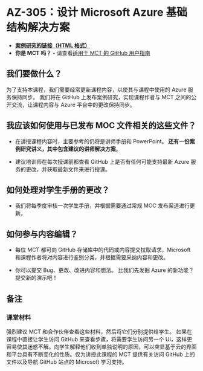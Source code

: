 ﻿# AZ-305：设计 Microsoft Azure 基础结构解决方案

- **[案例研究的链接（HTML 格式）](https://microsoftlearning.github.io/AZ-305-DesigningMicrosoftAzureInfrastructureSolutions/)**
- **你是 MCT 吗？** - 请查看[适用于 MCT 的 GitHub 用户指南](https://microsoftlearning.github.io/MCT-User-Guide-ZH/)

## 我们要做什么？

为了支持本课程，我们需要经常更新课程内容，以使其与课程中使用的 Azure 服务保持同步。  我们将在 GitHub 上发布案例研究，实现课程作者与 MCT 之间的公开交流，让课程内容与 Azure 平台中的更改保持同步。

## 我应该如何使用与已发布 MOC 文件相关的这些文件？

- 在讲授课程内容时，主要参考的仍将是讲师手册和 PowerPoint。 **还有一份案例研究讲义，其中包含建议的讲师解决方案**。 

- 建议培训师在每次授课前都查看 GitHub 上是否有任何可能支持最新 Azure 服务的更改，并获取最新文件来进行授课。

## 如何处理对学生手册的更改？

- 我们将每季度审核一次学生手册，并根据需要通过常规 MOC 发布渠道进行更新。

## 如何参与内容编辑？

- 每位 MCT 都可向 GitHub 存储库中的代码或内容提交拉取请求，Microsoft 和课程作者将对内容进行鉴别分类，并根据需要采纳内容和更改。

- 你可以提交 Bug、更改、改进内容和想法。  比我们先发掘 Azure 的新功能？  提交新的演示吧！

## 备注

### 课堂材料

强烈建议 MCT 和合作伙伴查看这些材料，然后将它们分别提供给学生。  如果在课程中直接让学生访问 GitHub 来查看步骤，将需要学生访问另一个 UI，这样更容易使其迷惑不解。向学生解释他们收到单独说明的原因，可以突显基于云的界面和平台具有不断变化的性质。仅为讲授此课程的 MCT 提供有关访问 GitHub 上的文件以及导航 GitHub 站点的 Microsoft 学习支持。

